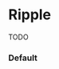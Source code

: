 # Ripple
TODO

<Playground />

<Usage />

<Api />

<Examples />

### Default
<Example value="default" />

